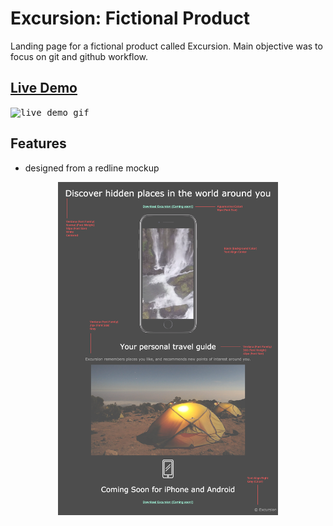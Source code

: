 # Excursion: Fictional Product
Landing page for a fictional product called Excursion. Main objective was to focus on git and github workflow.

## <a href="https://daryldelrosario.github.io/cc-excursion/">Live Demo</a>
<kbd><img src="./resources/videos/excursion-ld.gif" alt="live demo gif"></kbd>

## Features
* designed from a redline mockup   

<center><kbd><img src="./resources/images/excursion_redline.png" alt="redline mockup" style="width: 70%"></kbd></center>
